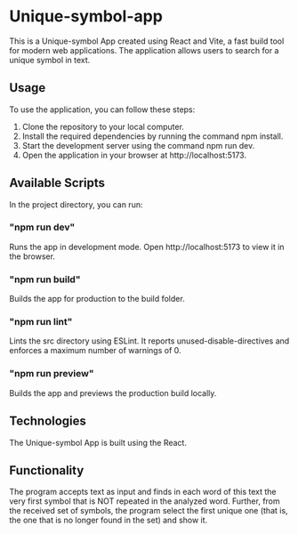 # Unique-symbol-app

This is a Unique-symbol App created using React and Vite, a fast build tool for modern web applications. The application allows users to search for a unique symbol in text. 

## Usage

To use the application, you can follow these steps:

1. Clone the repository to your local computer.
2. Install the required dependencies by running the command npm install.
3. Start the development server using the command npm run dev.
4. Open the application in your browser at http://localhost:5173.

## Available Scripts

In the project directory, you can run:

### "npm run dev"

Runs the app in development mode. Open http://localhost:5173 to view it in the browser.

### "npm run build"

Builds the app for production to the build folder.

### "npm run lint"

Lints the src directory using ESLint. It reports unused-disable-directives and enforces a maximum number of warnings of 0.

### "npm run preview"

Builds the app and previews the production build locally.

## Technologies

The Unique-symbol App is built using the React.

## Functionality

The program accepts text as input and finds in each word of this text the very first symbol that is NOT repeated in the analyzed word. Further, from the received set of symbols, the program select the first unique one (that is, the one that is no longer found in the set) and show it.
